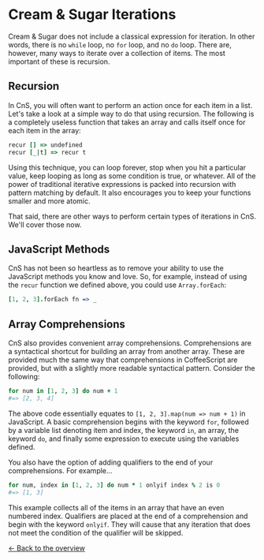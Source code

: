 # Cream & Sugar Iterations

Cream & Sugar does not include a classical expression for iteration. In other words, there is no `while` loop, no `for` loop, and no `do` loop. There are, however, many ways to iterate over a collection of items. The most important of these is recursion.

## Recursion

In CnS, you will often want to perform an action once for each item in a list. Let's take a look at a simple way to do that using recursion. The following is a completely useless function that takes an array and calls itself once for each item in the array:

```ruby
recur [] => undefined
recur [_|t] => recur t
```

Using this technique, you can loop forever, stop when you hit a particular value, keep looping as long as some condition is true, or whatever. All of the power of traditional iterative expressions is packed into recursion with pattern matching by default. It also encourages you to keep your functions smaller and more atomic.

That said, there are other ways to perform certain types of iterations in CnS. We'll cover those now.

## JavaScript Methods

CnS has not been so heartless as to remove your ability to use the JavaScript methods you know and love. So, for example, instead of using the `recur` function we defined above, you could use `Array.forEach`:

```coffeescript
[1, 2, 3].forEach fn => _
```

## Array Comprehensions

CnS also provides convenient array comprehensions. Comprehensions are a syntactical shortcut for building an array from another array. These are provided much the same way that comprehensions in CoffeeScript are provided, but with a slightly more readable syntactical pattern. Consider the following:

```coffeescript
for num in [1, 2, 3] do num + 1
#=> [2, 3, 4]
```

The above code essentially equates to `[1, 2, 3].map(num => num + 1)` in JavaScript. A basic comprehension begins with the keyword `for`, followed by a variable list denoting item and index, the keyword `in`, an array, the keyword `do`, and finally some expression to execute using the variables defined.

You also have the option of adding qualifiers to the end of your comprehensions. For example...

```ruby
for num, index in [1, 2, 3] do num * 1 onlyif index % 2 is 0
#=> [1, 3]
```

This example collects all of the items in an array that have an even numbered index. Qualifiers are placed at the end of a comprehension and begin with the keyword `onlyif`. They will cause that any iteration that does not meet the condition of the qualifier will be skipped.



[<- Back to the overview](overview.md)

